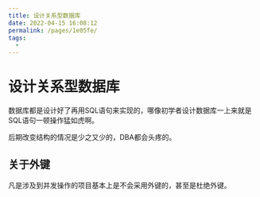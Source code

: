 ```yaml
---
title: 设计关系型数据库
date: 2022-04-15 16:08:12
permalink: /pages/1e05fe/
tags:
  - 
---
```

# 设计关系型数据库

数据库都是设计好了再用SQL语句来实现的，哪像初学者设计数据库一上来就是SQL语句一顿操作猛如虎啊。

后期改变结构的情况是少之又少的，DBA都会头疼的。

## 关于外键

凡是涉及到并发操作的项目基本上是不会采用外键的，甚至是杜绝外键。

